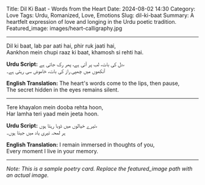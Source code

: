 Title: Dil Ki Baat - Words from the Heart
Date: 2024-08-02 14:30
Category: Love
Tags: Urdu, Romanized, Love, Emotions
Slug: dil-ki-baat
Summary: A heartfelt expression of love and longing in the Urdu poetic tradition.
Featured_image: images/heart-calligraphy.jpg

---

Dil ki baat, lab par aati hai, phir ruk jaati hai,  
Aankhon mein chupi raaz ki baat, khamosh si rehti hai.

**Urdu Script:**
دل کی بات، لب پر آتی ہے، پھر رک جاتی ہے،  
آنکھوں میں چھپی راز کی بات، خاموش سی رہتی ہے۔

**English Translation:**
The heart's words come to the lips, then pause,  
The secret hidden in the eyes remains silent.

---

Tere khayalon mein dooba rehta hoon,  
Har lamha teri yaad mein jeeta hoon.

**Urdu Script:**
تیرے خیالوں میں ڈوبا رہتا ہوں،  
ہر لمحہ تیری یاد میں جیتا ہوں۔

**English Translation:**
I remain immersed in thoughts of you,  
Every moment I live in your memory.

---

*Note: This is a sample poetry card. Replace the featured_image path with an actual image.*

